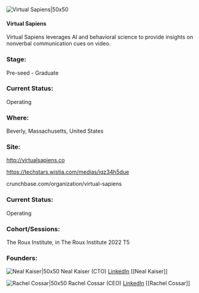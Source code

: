

![Virtual Sapiens|50x50](https://res.cloudinary.com/crunchbase-production/image/upload/wpkbklj4iqjduk2rvzzr)

#### Virtual Sapiens
Virtual Sapiens leverages AI and behavioral science to provide insights on nonverbal communication cues on video.

### Stage: 
Pre-seed - Graduate 

### Current Status: 
Operating

### Where:
Beverly, Massachusetts, United States

### Site:
http://virtualsapiens.co

https://techstars.wistia.com/medias/iqz34h5due

crunchbase.com/organization/virtual-sapiens

### Current Status: 
Operating

### Cohort/Sessions: 
The Roux Institute, in The Roux Institute 2022 T5

### Founders: 

![Neal Kaiser|50x50](https://www.f6s.com/content-resource/profiles/404758_th2.jpg) Neal Kaiser (CTO) [LinkedIn](https://linkedin.com/in/nealkaiser) [[Neal Kaiser]]

![Rachel Cossar|50x50](https://www.f6s.com/content-resource/profiles/2744574_th2.jpg) Rachel Cossar (CEO) [LinkedIn](https://linkedin.com/in/rachel-cossar-0b982339) [[Rachel Cossar]]


